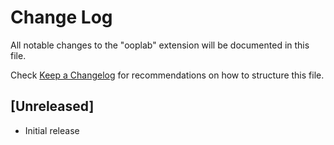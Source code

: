 # Change Log

All notable changes to the "ooplab" extension will be documented in this file.

Check [Keep a Changelog](http://keepachangelog.com/) for recommendations on how to structure this file.

## [Unreleased]

- Initial release